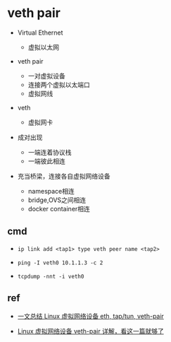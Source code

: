 # veth pair
+ Virtual Ethernet
    + 虚拟以太网

+ veth pair 
    + 一对虚拟设备
    + 连接两个虚拟以太端口
    + 虚拟网线

+ veth
    + 虚拟网卡
    
+ 成对出现
    + 一端连着协议栈
    + 一端彼此相连

+ 充当桥梁，连接各自虚拟网络设备
    + namespace相连
    + bridge,OVS之间相连
    + docker container相连

## cmd
<!-- 创建veth pair -->
+ `ip link add <tap1> type veth peer name <tap2>`

<!-- veth0 ping veth1 -->
+ `ping -I veth0 10.1.1.3 -c 2`


<!-- 抓包查看过程 -->
+ `tcpdump -nnt -i veth0`


## ref
+ [一文总结 Linux 虚拟网络设备 eth, tap/tun, veth-pair ](https://www.cnblogs.com/bakari/p/10494773.html)
<!-- debug -->
+ [Linux 虚拟网络设备 veth-pair 详解，看这一篇就够了](https://www.cnblogs.com/bakari/p/10613710.html)